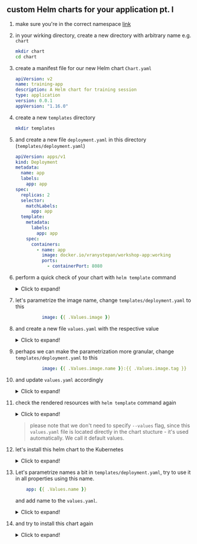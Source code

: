 ## custom Helm charts for your application pt. I

1. make sure you're in the correct namespace [link](./00_single_pod.md)

2. in your wirking directory, create a new directory with arbitrary name e.g. `chart`

    ```bash
    mkdir chart
    cd chart
    ```

3. create a manifest file for our new Helm chart `Chart.yaml`

    ```yaml
    apiVersion: v2
    name: training-app
    description: A Helm chart for training session
    type: application
    version: 0.0.1
    appVersion: "1.16.0"
    ```

4. create a new `templates` directory

    ```bash
    mkdir templates
    ```

5. and create a new file `deployment.yaml` in this directory (`templates/deployment.yaml`)

    ```yaml
    apiVersion: apps/v1
    kind: Deployment
    metadata:
      name: app
      labels:
        app: app
    spec:
      replicas: 2
      selector:
        matchLabels:
          app: app
      template:
        metadata:
          labels:
            app: app
        spec:
          containers:
            - name: app
              image: docker.io/vranystepan/workshop-app:working
              ports:
                - containerPort: 8080
    ```

6. perform a quick check of your chart with `helm template` command

    <details>
    <summary>Click to expand!</summary>

    ```bash
    helm template training-app .
    ```
    </details>

7. let's parametrize the image name, change `templates/deployment.yaml` to this

    ```yaml
              image: {{ .Values.image }}
    ```

8. and create a new file `values.yaml` with the respective value

    <details>
    <summary>Click to expand!</summary>

    ```yaml
    image: docker.io/vranystepan/workshop-app:working
    ```
    </details>

9. perhaps we can make the parametrization more granular, change `templates/deployment.yaml` to this

    ```yaml
              image: {{ .Values.image.name }}:{{ .Values.image.tag }}
    ```
  
11. and update `values.yaml` accordingly

    <details>
    <summary>Click to expand!</summary>

    ```yaml
    image:
      name: docker.io/vranystepan/workshop-app
      tag: working
    ```
    </details>

12. check the rendered resources with `helm template` command again

    <details>
    <summary>Click to expand!</summary>

    ```bash
    helm template training-app .
    ```
    </details>

    > please note that we don't need to specify `--values` flag,
    > since this `values.yaml` file is located directly in the chart
    > stucture - it's used automatically. We call it default values.    

13. let's install this helm chart to the Kubernetes

    <details>
    <summary>Click to expand!</summary>

    ```bash
    helm upgrade --install training-app .
    ```
    </details>

14. Let's parametrize names a bit in `templates/deployment.yaml`, try to use it in all properties using this name.

    ```yaml
        app: {{ .Values.name }}
    ```

    and add name to the `values.yaml`.

    <details>
    <summary>Click to expand!</summary>

    ```yaml
    name: training-app
    image:
      name: docker.io/vranystepan/workshop-app
      tag: working 
    ```
    </details>

15. and try to install this chart again

    <details>
    <summary>Click to expand!</summary>

    ```bash
    helm upgrade --install training-app .
    ```
    </details>

